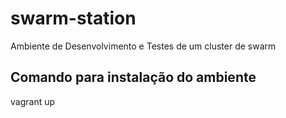 # swarm-station
Ambiente de Desenvolvimento e Testes de um cluster de swarm

## Comando para instalação do ambiente
vagrant up
